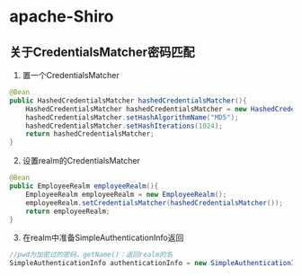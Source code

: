 # apache-Shiro

## 关于CredentialsMatcher密码匹配

1. 置一个CredentialsMatcher

```java
@Bean
public HashedCredentialsMatcher hashedCredentialsMatcher(){
    HashedCredentialsMatcher hashedCredentialsMatcher = new HashedCredentialsMatcher();
    hashedCredentialsMatcher.setHashAlgorithmName("MD5");
    hashedCredentialsMatcher.setHashIterations(1024);
    return hashedCredentialsMatcher;
}
```

2. 设置realm的CredentialsMatcher

```java
@Bean
public EmployeeRealm employeeRealm(){
    EmployeeRealm employeeRealm = new EmployeeRealm();
    employeeRealm.setCredentialsMatcher(hashedCredentialsMatcher());
    return employeeRealm;
}
```

3. 在realm中准备SimpleAuthenticationInfo返回

```java
//pwd为加密过的密码，getName()：返回realm的名
SimpleAuthenticationInfo authenticationInfo = new SimpleAuthenticationInfo(empId,pwd,salt,getName());
```

